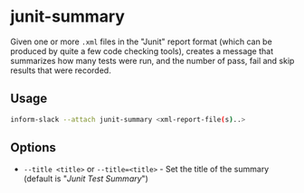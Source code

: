 # junit-summary #

Given one or more `.xml` files in the "Junit" report format
(which can be produced by quite a few code checking tools), creates
a message that summarizes how many tests were run, and the number of
pass, fail and skip results that were recorded.

## Usage ##

```sh
inform-slack --attach junit-summary <xml-report-file(s)..>
```

## Options ##

* `--title <title>` or `--title=<title>` - Set the title of the
  summary (default is "*Junit Test Summary*")
